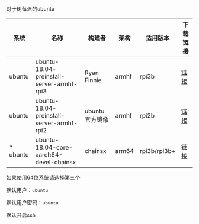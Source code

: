 对于树莓派的ubuntu

| 系统 | 名称 | 构建者 | 架构 | 适用版本 | 下载链接 |
|-----|------|-------|-----|---------|--------|
| ubuntu | ubuntu-18.04-preinstall-server-armhf-rpi3 | Ryan Finnie | armhf | rpi3b | [链接](https://www.finnie.org/software/raspberrypi/ubuntu-rpi3/ubuntu-18.04-preinstalled-server-armhf+raspi3.img.xz) |
| ubuntu | ubuntu-18.04-preinstall-server-armhf-rpi2 | ubuntu官方镜像 | armhf | rpi2b | [链接](https://mirrors.tuna.tsinghua.edu.cn/ubuntu-cdimage/ubuntu/releases/18.04/release/ubuntu-18.04-preinstalled-server-armhf+raspi2.img.xz) |
| * ubuntu | ubuntu-18.04-core-aarch64-devel-chainsx| chainsx | arm64 | rpi3b/rpi3b+ | [链接]() |

如果使用64位系统请选择第三个

默认用户：`ubuntu`

默认用户密码：`ubuntu`

默认开启ssh
